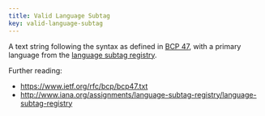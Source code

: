 ```yaml
---
title: Valid Language Subtag
key: valid-language-subtag
---
```


A text string following the syntax as defined in [BCP 47](https://www.ietf.org/rfc/bcp/bcp47.txt), with a primary language from the [language subtag registry](http://www.iana.org/assignments/language-subtag-registry/language-subtag-registry).

Further reading:

- https://www.ietf.org/rfc/bcp/bcp47.txt
- http://www.iana.org/assignments/language-subtag-registry/language-subtag-registry
